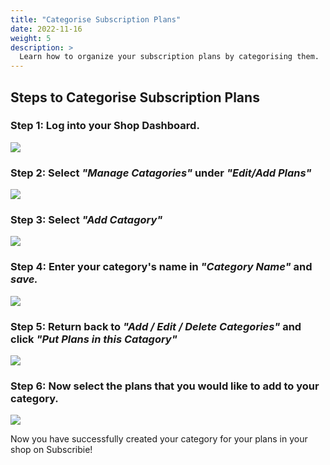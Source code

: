 ```yaml
---
title: "Categorise Subscription Plans"
date: 2022-11-16
weight: 5
description: >
  Learn how to organize your subscription plans by categorising them.
---
```


## Steps to Categorise Subscription Plans

### Step 1: Log into your Shop Dashboard.

![](https://subscribie.co.uk/blog/content/images/size/w1000/2022/11/image-27.png)

### Step 2: Select *"Manage Catagories"* under *"Edit/Add Plans"*

![](https://subscribie.co.uk/blog/content/images/size/w1000/2022/11/image-67.png)

### Step 3: Select *"Add Catagory"*

![](https://subscribie.co.uk/blog/content/images/size/w1000/2022/11/image-68.png)

### Step 4: Enter your category's name in *"Category Name"* and *save.*

![](https://subscribie.co.uk/blog/content/images/size/w1000/2022/11/image-73.png)

### Step 5: Return back to *"Add / Edit / Delete Categories"* and click *"Put Plans in this Catagory"*

![](https://subscribie.co.uk/blog/content/images/size/w1000/2022/11/image-74.png)

### Step 6: Now select the plans that you would like to add to your category.

![](https://subscribie.co.uk/blog/content/images/size/w1000/2022/11/image-75.png)

Now you have successfully created your category for your plans in your shop on Subscribie!